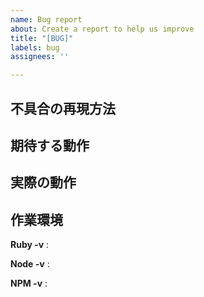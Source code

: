 ```yaml
---
name: Bug report
about: Create a report to help us improve
title: "[BUG]"
labels: bug
assignees: ''

---
```


## 不具合の再現方法

## 期待する動作

## 実際の動作

## 作業環境

<!-- 必要に応じて消したり、加えたりしてください -->

**Ruby -v** :

**Node -v** :

**NPM -v**  :
